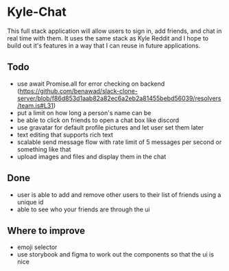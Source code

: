 # Kyle-Chat

This full stack application will allow users to sign in, add friends, and chat in real time with them. It uses the same stack as Kyle Reddit and I hope to build out it's features in a way that I can reuse in future applications.

## Todo

-   use await Promise.all for error checking on backend (https://github.com/benawad/slack-clone-server/blob/f86d853d1aab82a82ec6a2eb2a81455bebd56039/resolvers/team.js#L31)
-   put a limit on how long a person's name can be
-   be able to click on friends to open a chat box like discord
-   use gravatar for default profile pictures and let user set them later
-   text editing that supports rich text
-   scalable send message flow with rate limit of 5 messages per second or something like that
-   upload images and files and display them in the chat

## Done

-   user is able to add and remove other users to their list of friends using a unique id
-   able to see who your friends are through the ui

## Where to improve

-   emoji selector
-   use storybook and figma to work out the components so that the ui is nice
